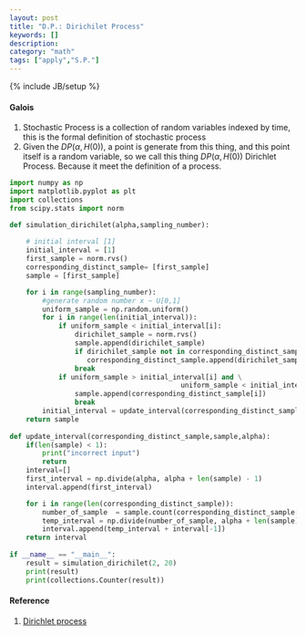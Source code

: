 ```yaml
---
layout: post
title: "D.P.: Dirichilet Process"
keywords: []
description: 
category: "math"
tags: ["apply","S.P."]
---
```

{% include JB/setup %}


#### Galois
1. Stochastic Process is a collection of random variables indexed by time, this
   is the formal definition of stochastic process
2. Given the $DP(\alpha, H(0))$, a point is generate from this thing, and this
   point itself is a random variable, so we call this thing $DP(\alpha, H(0))$ 
   Dirichlet Process. Because it meet the definition of a process.


```python
import numpy as np
import matplotlib.pyplot as plt
import collections
from scipy.stats import norm

def simulation_dirichilet(alpha,sampling_number):
    
    # initial interval [1]
    initial_interval = [1]
    first_sample = norm.rvs()
    corresponding_distinct_sample= [first_sample]
    sample = [first_sample]

    for i in range(sampling_number):
        #generate random number x ~ U[0,1]
        uniform_sample = np.random.uniform()
        for i in range(len(initial_interval)):
            if uniform_sample < initial_interval[i]:
                dirichilet_sample = norm.rvs()
                sample.append(dirichilet_sample)
                if dirichilet_sample not in corresponding_distinct_sample:
                   corresponding_distinct_sample.append(dirichilet_sample) 
                break
            if uniform_sample > initial_interval[i] and \
                                          uniform_sample < initial_interval[i+1]:
                sample.append(corresponding_distinct_sample[i])
                break
        initial_interval = update_interval(corresponding_distinct_sample, sample, alpha)
    return sample
        
def update_interval(corresponding_distinct_sample,sample,alpha):
    if(len(sample) < 1):
        print("incorrect input")
        return 
    interval=[]
    first_interval = np.divide(alpha, alpha + len(sample) - 1)
    interval.append(first_interval)

    for i in range(len(corresponding_distinct_sample)):
        number_of_sample  = sample.count(corresponding_distinct_sample[i]) 
        temp_interval = np.divide(number_of_sample, alpha + len(sample) - 1)
        interval.append(temp_interval + interval[-1])
    return interval
        
if __name__ == "__main__":
    result = simulation_dirichilet(2, 20)
    print(result)
    print(collections.Counter(result))

```

#### Reference
1. [Dirichlet process](https://en.wikipedia.org/wiki/Dirichlet_process#Formal_definition)
